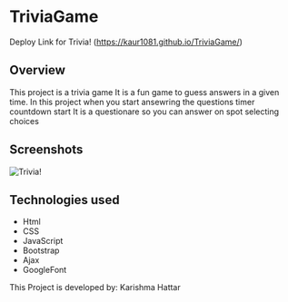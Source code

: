 # TriviaGame

Deploy Link for Trivia!
(https://kaur1081.github.io/TriviaGame/)

## Overview
This project is a trivia game
It is a fun game to guess answers in a given time.
In this project when you start ansewring the questions timer countdown start
It is a questionare so you can answer on spot selecting choices

## Screenshots
![ Trivia! ]()

## Technologies used

- Html
- CSS
- JavaScript
- Bootstrap
- Ajax
- GoogleFont



This Project is developed by: Karishma Hattar

